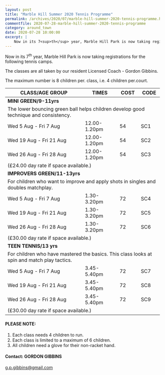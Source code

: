 ```yaml
---
layout: post
title: "Marble Hill Summer 2020 Tennis Programme"
permalink: /archives/2020/07/marble-hill-summer-2020-tennis-programme.html
commentfile: 2020-07-28-marble-hill-summer-2020-tennis-programme
category: around_town
date: 2020-07-28 10:00:00
excerpt: |
    Now in its 7<sup>th</sup> year, Marble Hill Park is now taking registrations for the following tennis camps.
---
```


Now in its 7<sup>th</sup> year, Marble Hill Park is now taking registrations for the following tennis camps.

The classes are all taken by our resident Licensed Coach - Gordon Gibbins.

The maximum number is 8 children per. class, i.e. 4 children per.court.

<table>
  <thead>
    <tr>
      <th style="width:50%;">CLASS/AGE GROUP</th>
      <th>TIMES</th>
      <th>COST</th>
      <th>CODE</th>
    </tr>
  </thead>
  <tbody>
    <tr>
      <td colspan="4"><strong>MINI GREEN/9-11yrs</strong></td>
    </tr>
    <tr>
      <td colspan="4">The lower bouncing green ball helps children develop good technique and consistency.</td>
    </tr>
    <tr>
      <td>Wed 5 Aug - Fri 7 Aug</td>
      <td>12.00-1.20pm</td>
      <td>54</td>
      <td>SC1</td>
    </tr>
    <tr>
      <td>Wed 19 Aug - Fri 21 Aug</td>
      <td>12.00-1.20pm</td>
      <td>54</td>
      <td>SC2</td>
    </tr>
    <tr>
      <td>Wed 26 Aug - Fri 28 Aug</td>
      <td>12.00-1.20pm</td>
      <td>54</td>
      <td>SC3</td>
    </tr>
    <tr>
      <td colspan="4">(£24.00 day rate if space available.)</td>
    </tr>
    <tr>
    </tr>
    <tr>
      <td colspan="4"><strong>IMPROVERS GREEN/11-13yrs</strong></td>
    </tr>
    <tr>
      <td colspan="4">For children who want to improve and apply shots in singles and doubles matchplay.</td>
    </tr>
    <tr>
      <td>Wed 5 Aug - Fri 7 Aug</td>
      <td>1.30-3.20pm</td>
      <td>72</td>
      <td>SC4</td>
    </tr>
    <tr>
      <td>Wed 19 Aug - Fri 21 Aug</td>
      <td>1.30-3.20pm</td>
      <td>72</td>
      <td>SC5</td>
    </tr>
    <tr>
      <td>Wed 26 Aug - Fri 28 Aug</td>
      <td>1.30-3.20pm</td>
      <td>72</td>
      <td>SC6</td>
    </tr>
    <tr>
      <td colspan="4">(£30.00 day rate if space available.)</td>
    </tr>
    <tr>
      <td colspan="4"><strong>TEEN TENNIS/13 yrs</strong></td>
    </tr>
    <tr>
      <td colspan="4">For children who have mastered the basics. This class looks at spin and match play tactics.</td>
    </tr>
    <tr>
      <td>Wed 5 Aug - Fri 7 Aug</td>
      <td>3.45-5.40pm</td>
      <td>72</td>
      <td>SC7</td>
    </tr>
    <tr>
      <td>Wed 19 Aug - Fri 21 Aug</td>
      <td>3.45-5.40pm</td>
      <td>72</td>
      <td>SC8</td>
    </tr>
    <tr>
      <td>Wed 26 Aug - Fri 28 Aug</td>
      <td>3.45-5.40pm</td>
      <td>72</td>
      <td>SC9</td>
    </tr>
    <tr>
      <td colspan="4">(£30.00 day rate if space available.)</td>
    </tr>
  </tbody>
</table>

#### PLEASE NOTE:

1. Each class needs 4 children to run.
2. Each class is limited to a maximum of 6 children.
3. All children need a glove for their non-racket hand.


#### Contact: GORDON GIBBINS

[g.p.gibbins@gmail.com](mailto:g.p.gibbins@gmail.com)
